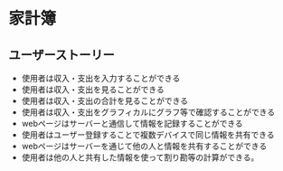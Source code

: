 # 家計簿

## ユーザーストーリー
* 使用者は収入・支出を入力することができる
* 使用者は収入・支出を見ることができる
* 使用者は収入・支出の合計を見ることができる
* 使用者は収入・支出をグラフィカルにグラフ等で確認することができる
* webページはサーバーと通信して情報を記録することができる
* 使用者はユーザー登録することで複数デバイスで同じ情報を共有できる
* webページはサーバーを通じて他の人と情報を共有することができる
* 使用者は他の人と共有した情報を使って割り勘等の計算ができる。


